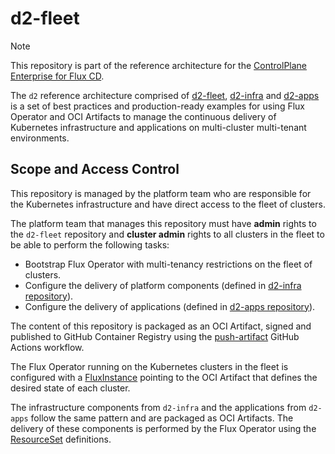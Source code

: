 # d2-fleet

> [!NOTE]
> This repository is part of the reference architecture for the
> [ControlPlane Enterprise for Flux CD](https://fluxcd.control-plane.io/).
>
> The `d2` reference architecture comprised of
> [d2-fleet](https://github.com/controlplaneio-fluxcd/d2-fleet),
> [d2-infra](https://github.com/controlplaneio-fluxcd/d2-infra) and
> [d2-apps](https://github.com/controlplaneio-fluxcd/d2-apps)
> is a set of best practices and production-ready examples for using Flux Operator
> and OCI Artifacts to manage the continuous delivery of Kubernetes infrastructure and
> applications on multi-cluster multi-tenant environments.

## Scope and Access Control

This repository is managed by the platform team who are responsible for
the Kubernetes infrastructure and have direct access to the fleet of clusters.

The platform team that manages this repository must have **admin** rights to the `d2-fleet` repository
and **cluster admin** rights to all clusters in the fleet to be able to perform the following tasks:

- Bootstrap Flux Operator with multi-tenancy restrictions on the fleet of clusters.
- Configure the delivery of platform components (defined in [d2-infra repository](https://github.com/controlplaneio-fluxcd/d2-infra)).
- Configure the delivery of applications (defined in [d2-apps repository](https://github.com/controlplaneio-fluxcd/d2-apps)).

The content of this repository is packaged as an OCI Artifact, signed and published to GitHub Container Registry
using the [push-artifact](https://github.com/controlplaneio-fluxcd/d2-fleet/blob/main/.github/workflows/push-artifact.yaml)
GitHub Actions workflow.

The Flux Operator running on the Kubernetes clusters in the fleet is configured with a
[FluxInstance](https://github.com/controlplaneio-fluxcd/d2-fleet/blob/main/clusters/staging/flux-system/flux-instance.yaml)
pointing to the OCI Artifact that defines the desired state of each cluster.

The infrastructure components from `d2-infra` and the applications from `d2-apps` follow the same pattern
and are packaged as OCI Artifacts. The delivery of these components is performed by the Flux Operator
using the [ResourceSet](https://github.com/controlplaneio-fluxcd/d2-fleet/tree/main/tenants) definitions.

